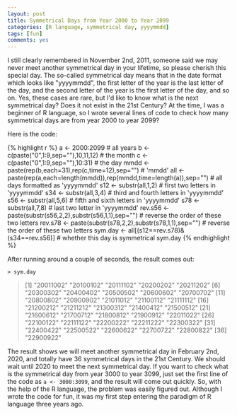 ```yaml
---
layout: post
title: Symmetrical Days from Year 2000 to Year 2099
categories: [R language, symmetrical day, yyyymmdd]
tags: [fun]
comments: yes
---
```


I still clearly remembered in November 2nd, 2011, someone said we may never meet another symmetrical day in your lifetime, so please cherish this special day. The so-called symmetrical day means that in the date format which looks like "yyyymmdd", the first letter of the year is the last letter of the day, and the second letter of the year is the first letter of the day, and so on. Yes, these cases are rare, but I'd like to know what is the next symmetrical day? Does it not exist in the 21st Century? At the time, I was a beginner of R language, so I wrote several lines of code to check how many symmetrical days are from year 2000 to year 2099? 

Here is the code:

{% highlight r %}
a <- 2000:2099 # all years
b <- c(paste("0",1:9,sep=""),10,11,12) # the month
c <- c(paste("0",1:9,sep=""),10:31) # the day
mmdd <- paste(rep(b,each=31),rep(c,time=12),sep="") # 'mmdd'
all <- paste(rep(a,each=length(mmdd)),rep(mmdd,time=length(a)),sep="") # all days formatted as 'yyyymmdd'
s12 <- substr(all,1,2) # first two letters in 'yyyymmdd'
s34 <- substr(all,3,4) # third and fourth letters in 'yyyymmdd'
s56 <- substr(all,5,6) # fifth and sixth letters in 'yyyymmdd'
s78 <- substr(all,7,8) # last two letter in 'yyyymmdd'
rev.s56 <- paste(substr(s56,2,2),substr(s56,1,1),sep="") # reverse the order of these two letters
rev.s78 <- paste(substr(s78,2,2),substr(s78,1,1),sep="") # reverse the order of these two letters
sym.day <- all[(s12==rev.s78)&(s34==rev.s56)] # whether this day is symmetrical
sym.day
{% endhighlight %}

After running around a couple of seconds, the result comes out:

`> sym.day`

> [1] "20011002" "20100102" "20111102" "20200202" "20211202" 
> [6] "20300302" "20400402" "20500502" "20600602" "20700702"
> [11] "20800802" "20900902" "21011012" "21100112" "21111112"
> [16] "21200212" "21211212" "21300312" "21400412" "21500512"
> [21] "21600612" "21700712" "21800812" "21900912" "22011022"
> [26] "22100122" "22111122" "22200222" "22211222" "22300322"
> [31] "22400422" "22500522" "22600622" "22700722" "22800822"
> [36] "22900922"

The result shows we will meet another symmetrical day in February 2nd, 2020, and totally have 36 symmetrical days in the 21st Century. We should wait until 2020 to meet the next symmetrical day. If you want to check what is the symmetrical day from year 3000 to year 3099, just set the first line of the code as `a <- 3000:3099`, and the result will come out quickly. So, with the help of the R language, the problem was easily figured out. Although I wrote the code for fun, it was my first step entering the paradigm of R language three years ago.
